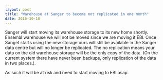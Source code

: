```yaml
---
layout: post
title: "Warehouse at Sanger to become not replicated in one month"
date: 2016-10-18
---
```


Sanger will start moving its warehouse storage to its new home shortly. Ensembl warehouse we will not be moved since we are moving it EBI. Once Sanget starts using the new storage ours will still be available in the Sanger data centre but will no longer be replicated. 
The no replication means your data on the old warehouse storage will be the only copy of the data.  (On the current system there have never been backups, only replication of the data in two places.). 

As such it will be at risk and need to start moving to EBI asap.


